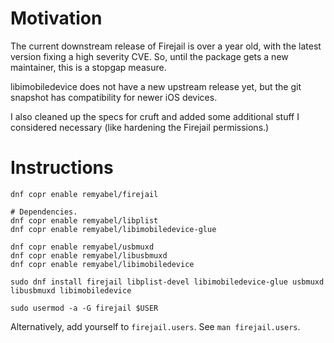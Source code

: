 # Motivation

The current downstream release of Firejail is over a year old, with the latest
version fixing a high severity CVE. So, until the package gets a new
maintainer, this is a stopgap measure.

libimobiledevice does not have a new upstream release yet, but the git snapshot
has compatibility for newer iOS devices.

I also cleaned up the specs for cruft and added some additional stuff I
considered necessary (like hardening the Firejail permissions.)

# Instructions

```
dnf copr enable remyabel/firejail

# Dependencies.
dnf copr enable remyabel/libplist
dnf copr enable remyabel/libimobiledevice-glue

dnf copr enable remyabel/usbmuxd
dnf copr enable remyabel/libusbmuxd
dnf copr enable remyabel/libimobiledevice

sudo dnf install firejail libplist-devel libimobiledevice-glue usbmuxd libusbmuxd libimobiledevice

sudo usermod -a -G firejail $USER
```

Alternatively, add yourself to `firejail.users`. See `man firejail.users`.
